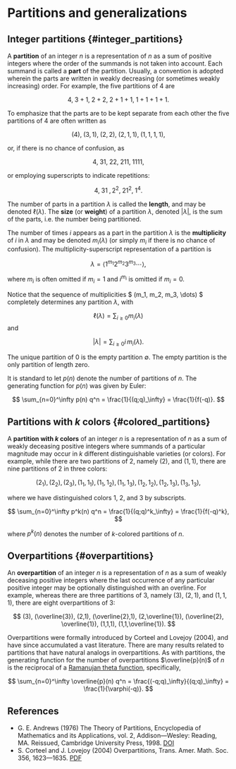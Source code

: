 # Partitions and generalizations

## Integer partitions {#integer_partitions}

A **partition** of an integer $n$ is a representation of $n$ as a sum of positive integers where the order of the summands is not taken into account. Each summand is called a **part** of the partition. Usually, a convention is adopted wherein the parts are written in weakly decreasing (or sometimes weakly increasing) order. For example, the five partitions of 4 are

$$ 4,\; 3+1,\; 2+2,\; 2+1+1,\; 1+1+1+1.$$

To emphasize that the parts are to be kept separate from each other the five partitions of 4 are often written as

$$ (4),\;(3,1),\; (2,2),\; (2,1,1),\; (1,1,1,1), $$

or, if there is no chance of confusion, as

$$ 4,\; 31,\; 22,\; 211,\; 1111,$$ 

or employing superscripts to indicate repetitions:

$$4,\; 3 1\; ,2^2,\; 2 1^2,\; 1^4.$$

The number of parts in a partition $\lambda$ is called the **length**, and may be denoted $\ell(\lambda)$. The **size** (or **weight**) of a partition $\lambda$, denoted $\vert \lambda \vert$, is the sum of the parts, i.e. the number being partitioned.

The number of times $i$ appears as a part in the partition $\lambda$ is the **multiplicity** of $i$ in $\lambda$ and may be denoted $m_i(\lambda)$
   (or simply $m_i$ if there is no chance of confusion). The multiplicity-superscript representation of a partition is

$$ \lambda = \langle 1^{m_1}2^{m_2}3^{m_3}\cdots \rangle, $$

where $m_i$ is often omitted if $m_i=1$ and $i^{m_i}$ is omitted if $m_i=0$.

Notice that the sequence of multiplicities $ (m_1, m_2, m_3, \dots) $ completely determines any partition $\lambda$, with

$$ \ell(\lambda) = \sum_{i \geq 0} m_i(\lambda) $$
and

$$ \vert \lambda \vert = \sum_{i \geq 0} i\, m_i(\lambda). $$

The unique partition of $0$ is the empty partition $\emptyset$. The empty partition
is the only partition of length zero.

It is standard to let $p(n)$ denote the number of partitions of $n$. The generating
function for $p(n)$ was given by Euler:

$$ \sum_{n=0}^\infty p(n) q^n = \frac{1}{(q;q)_\infty}  = \frac{1}{f(-q)}. $$

## Partitions with $k$ colors {#colored_partitions}

A **partition with $k$ colors** of an integer $n$ is a representation of $n$ as a sum of weakly deceasing positive integers where summands of a particular magnitude may occur in $k$ different distinguishable varieties (or colors).  For example, while there are two partitions of $2$, namely $(2)$, and $(1,1)$, there are nine partitions of 2 in three colors:

$$(2_1), (2_2), (2_3), (1_1, 1_1), (1_1, 1_2), (1_1, 1_3), (1_2, 1_2), (1_2, 1_3), 
    (1_3, 1_3) , $$

where we have distinguished colors 1, 2, and 3 by subscripts.

$$ \sum_{n=0}^\infty p^k(n) q^n = \frac{1}{(q;q)^k_\infty}
= \frac{1}{f(-q)^k}, $$

where $p^k(n)$ denotes the number of $k$-colored partitions of $n$.

## Overpartitions {#overpartitions}

An **overpartition** of an integer $n$ is a representation of $n$ as a sum of weakly deceasing positive integers where the last occurrence of any particular positive integer may be optionally distinguished with an overline. For example, whereas there are three partitions of $3$, namely
    $(3)$, $(2,1)$, and $(1,1,1)$, there are eight overpartitions of 3:

$$ (3), (\overline{3}), (2,1), (\overline{2},1), (2,\overline{1}), 
    (\overline{2}, \overline{1}), (1,1,1), (1,1,\overline{1}). $$

Overpartitions were formally introduced by Corteel and Lovejoy (2004), and
have since accumulated a vast literature. There are many results related
to partitions that have natural analogs in overpartitions. As with partitions, the generating function for the number of overpartitions $\overline{p}(n)$ of $n$ is the reciprocal of a [Ramanujan theta function](../q-series.html#theta_functions), specifically,

$$ \sum_{n=0}^\infty \overline{p}(n) q^n = \frac{(-q;q)_\infty}{(q;q)_\infty} = \frac{1}{\varphi(-q)}. $$

## References

- G. E. Andrews (1976) The Theory of Partitions, Encyclopedia of Mathematics and its Applications, vol. 2, Addison—Wesley: Reading, MA. Reissued, Cambridge University Press, 1998. [DOI](https://doi.org/10.1017/CBO9780511608650)
- S. Corteel and J. Lovejoy (2004) Overpartitions, Trans. Amer. Math. Soc. 356, 1623—1635. [PDF](https://www.ams.org/journals/tran/2004-356-04/S0002-9947-03-03328-2/S0002-9947-03-03328-2.pdf)
